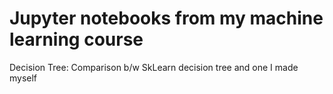 # Jupyter notebooks from my machine learning course
Decision Tree: Comparison b/w SkLearn decision tree and one I made myself

